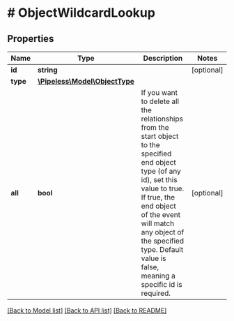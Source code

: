 # # ObjectWildcardLookup

## Properties

Name | Type | Description | Notes
------------ | ------------- | ------------- | -------------
**id** | **string** |  | [optional] 
**type** | [**\Pipeless\Model\ObjectType**](ObjectType.md) |  | 
**all** | **bool** | If you want to delete all the relationships from the start object to the specified end object type (of any id), set this value to true. If true, the end object of the event will match any object of the specified type. Default value is false, meaning a specific id is required. | [optional] 

[[Back to Model list]](../../README.md#documentation-for-models) [[Back to API list]](../../README.md#documentation-for-api-endpoints) [[Back to README]](../../README.md)


